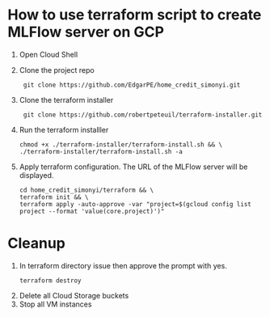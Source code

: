 # How to use terraform script to create MLFlow server on GCP

1. Open Cloud Shell
2. Clone the project repo

        
        git clone https://github.com/EdgarPE/home_credit_simonyi.git
        
3. Clone the terraform installer
        
        git clone https://github.com/robertpeteuil/terraform-installer.git
        
4. Run the terraform installler
    ```
    chmod +x ./terraform-installer/terraform-install.sh && \
    ./terraform-installer/terraform-install.sh -a
    ```
6. Apply terraform configuration. The URL of the MLFlow server will be displayed.
    ```
    cd home_credit_simonyi/terraform && \
    terraform init && \
    terraform apply -auto-approve -var "project=$(gcloud config list project --format 'value(core.project)')"
    ```




# Cleanup

1. In terraform directory issue then approve the prompt with yes.
    ```
    terraform destroy
    ```
2. Delete all Cloud Storage buckets
3. Stop all VM instances